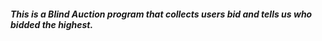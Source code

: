 ##### This is a Blind Auction program that collects users bid  and tells us who bidded the highest.
